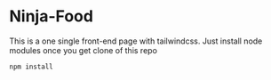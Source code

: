 # Ninja-Food
This is a one single front-end page with tailwindcss.
Just install node modules once you get clone of this repo
```
npm install
```